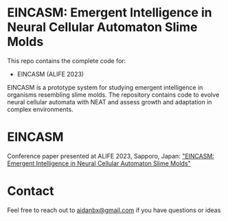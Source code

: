 # EINCASM: Emergent Intelligence in Neural Cellular Automaton Slime Molds

This repo contains the complete code for:

- EINCASM (ALIFE 2023)

EINCASM is a prototype system for studying emergent intelligence in organisms resembling slime molds. The repository contains code to evolve neural cellular automata with NEAT and assess growth and adaptation in complex environments.

# EINCASM

Conference paper presented at ALIFE 2023, Sapporo, Japan: ["EINCASM: Emergent Intelligence in Neural Cellular Automaton Slime Molds"](https://direct.mit.edu/isal/proceedings/isal/35/82/116945)

# Contact
Feel free to reach out to aidanbx@gmail.com if you have questions or ideas
